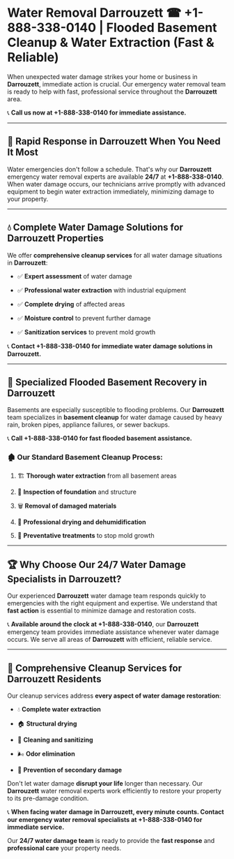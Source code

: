 # Water Removal Darrouzett ☎ +1-888-338-0140 | Flooded Basement Cleanup & Water Extraction (Fast & Reliable)

When unexpected water damage strikes your home or business in **Darrouzett**, immediate action is crucial. Our emergency water removal team is ready to help with fast, professional service throughout the **Darrouzett** area. 

📞 **Call us now at +1-888-338-0140 for immediate assistance.**
---
## 🚀 Rapid Response in Darrouzett When You Need It Most
Water emergencies don't follow a schedule. That's why our **Darrouzett** emergency water removal experts are available **24/7** at **+1-888-338-0140**. When water damage occurs, our technicians arrive promptly with advanced equipment to begin water extraction immediately, minimizing damage to your property.
---
## 💧 Complete Water Damage Solutions for Darrouzett Properties
We offer **comprehensive cleanup services** for all water damage situations in **Darrouzett**:
- ✅ **Expert assessment** of water damage  
- ✅ **Professional water extraction** with industrial equipment  
- ✅ **Complete drying** of affected areas  
- ✅ **Moisture control** to prevent further damage  
- ✅ **Sanitization services** to prevent mold growth  
📞 **Contact +1-888-338-0140 for immediate water damage solutions in Darrouzett.**
---
## 🌊 Specialized Flooded Basement Recovery in Darrouzett
Basements are especially susceptible to flooding problems. Our **Darrouzett** team specializes in **basement cleanup** for water damage caused by heavy rain, broken pipes, appliance failures, or sewer backups. 
📞 **Call +1-888-338-0140 for fast flooded basement assistance.**
### 🏚️ Our Standard Basement Cleanup Process:
1. 🏗️ **Thorough water extraction** from all basement areas  
2. 🔎 **Inspection of foundation** and structure  
3. 🗑️ **Removal of damaged materials**  
4. 💨 **Professional drying and dehumidification**  
5. 🚫 **Preventative treatments** to stop mold growth  
---
## 🏆 Why Choose Our 24/7 Water Damage Specialists in Darrouzett?
Our experienced **Darrouzett** water damage team responds quickly to emergencies with the right equipment and expertise. We understand that **fast action** is essential to minimize damage and restoration costs.
📞 **Available around the clock at +1-888-338-0140**, our **Darrouzett** emergency team provides immediate assistance whenever water damage occurs. We serve all areas of **Darrouzett** with efficient, reliable service.
---
## 🧹 Comprehensive Cleanup Services for Darrouzett Residents
Our cleanup services address **every aspect of water damage restoration**:
- 💧 **Complete water extraction**  
- 🏠 **Structural drying**  
- 🧼 **Cleaning and sanitizing**  
- 🌬️ **Odor elimination**  
- 🚫 **Prevention of secondary damage**  
Don't let water damage **disrupt your life** longer than necessary. Our **Darrouzett** water removal experts work efficiently to restore your property to its pre-damage condition.
📞 **When facing water damage in Darrouzett, every minute counts. Contact our emergency water removal specialists at +1-888-338-0140 for immediate service.**
Our **24/7 water damage team** is ready to provide the **fast response** and **professional care** your property needs.
